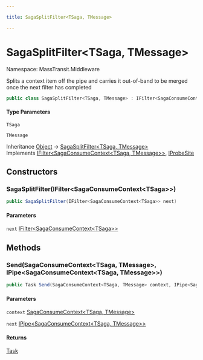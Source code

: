 ```yaml
---

title: SagaSplitFilter<TSaga, TMessage>

---
```


# SagaSplitFilter\<TSaga, TMessage\>

Namespace: MassTransit.Middleware

Splits a context item off the pipe and carries it out-of-band to be merged
 once the next filter has completed

```csharp
public class SagaSplitFilter<TSaga, TMessage> : IFilter<SagaConsumeContext<TSaga, TMessage>>, IProbeSite
```

#### Type Parameters

`TSaga`<br/>

`TMessage`<br/>

Inheritance [Object](https://learn.microsoft.com/en-us/dotnet/api/system.object) → [SagaSplitFilter\<TSaga, TMessage\>](../masstransit-middleware/sagasplitfilter-2)<br/>
Implements [IFilter\<SagaConsumeContext\<TSaga, TMessage\>\>](../../masstransit-abstractions/masstransit/ifilter-1), [IProbeSite](../../masstransit-abstractions/masstransit/iprobesite)

## Constructors

### **SagaSplitFilter(IFilter\<SagaConsumeContext\<TSaga\>\>)**

```csharp
public SagaSplitFilter(IFilter<SagaConsumeContext<TSaga>> next)
```

#### Parameters

`next` [IFilter\<SagaConsumeContext\<TSaga\>\>](../../masstransit-abstractions/masstransit/ifilter-1)<br/>

## Methods

### **Send(SagaConsumeContext\<TSaga, TMessage\>, IPipe\<SagaConsumeContext\<TSaga, TMessage\>\>)**

```csharp
public Task Send(SagaConsumeContext<TSaga, TMessage> context, IPipe<SagaConsumeContext<TSaga, TMessage>> next)
```

#### Parameters

`context` [SagaConsumeContext\<TSaga, TMessage\>](../../masstransit-abstractions/masstransit/sagaconsumecontext-2)<br/>

`next` [IPipe\<SagaConsumeContext\<TSaga, TMessage\>\>](../../masstransit-abstractions/masstransit/ipipe-1)<br/>

#### Returns

[Task](https://learn.microsoft.com/en-us/dotnet/api/system.threading.tasks.task)<br/>
